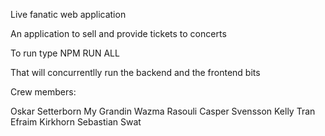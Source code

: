 Live fanatic web application

An application to sell and provide tickets to concerts

To run type NPM RUN ALL

That will concurrentlly run the backend and the frontend bits

Crew members:

Oskar Setterborn
My Grandin
Wazma Rasouli
Casper Svensson
Kelly Tran
Efraim Kirkhorn
Sebastian Swat
